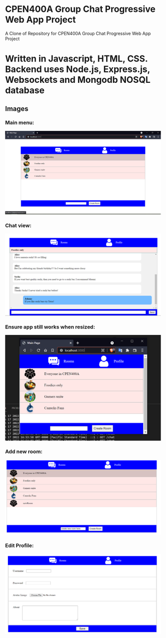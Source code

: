 # CPEN400A Group Chat Progressive Web App Project

A Clone of Repository for CPEN400A Group Chat Progressive Web App Project
 
# Written in Javascript, HTML, CSS. Backend uses Node.js, Express.js, Websockets and Mongodb NOSQL database
 
## Images
 
### Main menu:
 <img src="screenshots/main.PNG" >
 
### Chat view:
 <img src="screenshots/chats.PNG" >

### Ensure app still works when resized:
 <img src="screenshots/resize.PNG" >

### Add new room:
 <img src="screenshots/new_room.PNG" >

### Edit Profile:
 <img src="screenshots/profile.PNG" >

